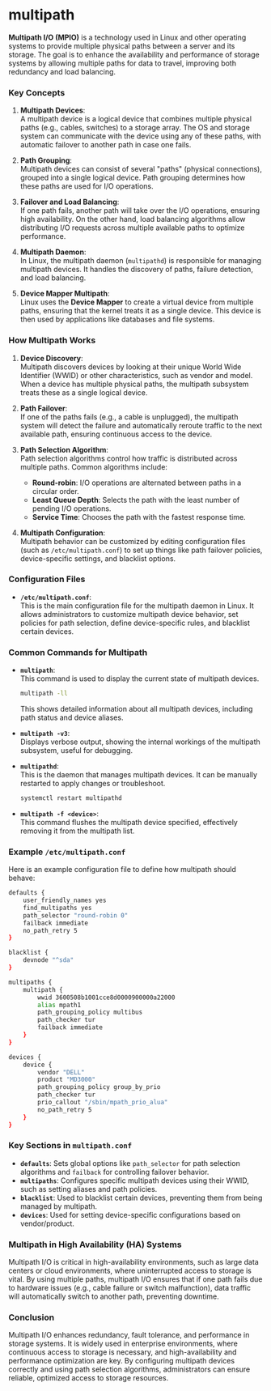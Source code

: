 # multipath
**Multipath I/O (MPIO)** is a technology used in Linux and other operating systems to provide multiple physical paths between a server and its storage. The goal is to enhance the availability and performance of storage systems by allowing multiple paths for data to travel, improving both redundancy and load balancing.

### Key Concepts

1. **Multipath Devices**:  
   A multipath device is a logical device that combines multiple physical paths (e.g., cables, switches) to a storage array. The OS and storage system can communicate with the device using any of these paths, with automatic failover to another path in case one fails.

2. **Path Grouping**:  
   Multipath devices can consist of several "paths" (physical connections), grouped into a single logical device. Path grouping determines how these paths are used for I/O operations.

3. **Failover and Load Balancing**:  
   If one path fails, another path will take over the I/O operations, ensuring high availability. On the other hand, load balancing algorithms allow distributing I/O requests across multiple available paths to optimize performance.

4. **Multipath Daemon**:  
   In Linux, the multipath daemon (`multipathd`) is responsible for managing multipath devices. It handles the discovery of paths, failure detection, and load balancing.

5. **Device Mapper Multipath**:  
   Linux uses the **Device Mapper** to create a virtual device from multiple paths, ensuring that the kernel treats it as a single device. This device is then used by applications like databases and file systems.

### How Multipath Works

1. **Device Discovery**:  
   Multipath discovers devices by looking at their unique World Wide Identifier (WWID) or other characteristics, such as vendor and model. When a device has multiple physical paths, the multipath subsystem treats these as a single logical device.

2. **Path Failover**:  
   If one of the paths fails (e.g., a cable is unplugged), the multipath system will detect the failure and automatically reroute traffic to the next available path, ensuring continuous access to the device.

3. **Path Selection Algorithm**:  
   Path selection algorithms control how traffic is distributed across multiple paths. Common algorithms include:
   - **Round-robin**: I/O operations are alternated between paths in a circular order.
   - **Least Queue Depth**: Selects the path with the least number of pending I/O operations.
   - **Service Time**: Chooses the path with the fastest response time.

4. **Multipath Configuration**:  
   Multipath behavior can be customized by editing configuration files (such as `/etc/multipath.conf`) to set up things like path failover policies, device-specific settings, and blacklist options.

### Configuration Files

- **`/etc/multipath.conf`**:  
  This is the main configuration file for the multipath daemon in Linux. It allows administrators to customize multipath device behavior, set policies for path selection, define device-specific rules, and blacklist certain devices.

### Common Commands for Multipath

- **`multipath`**:  
  This command is used to display the current state of multipath devices.
  ```bash
  multipath -ll
  ```
  This shows detailed information about all multipath devices, including path status and device aliases.

- **`multipath -v3`**:  
  Displays verbose output, showing the internal workings of the multipath subsystem, useful for debugging.

- **`multipathd`**:  
  This is the daemon that manages multipath devices. It can be manually restarted to apply changes or troubleshoot.
  ```bash
  systemctl restart multipathd
  ```

- **`multipath -f <device>`**:  
  This command flushes the multipath device specified, effectively removing it from the multipath list.

### Example `/etc/multipath.conf`

Here is an example configuration file to define how multipath should behave:

```bash
defaults {
    user_friendly_names yes
    find_multipaths yes
    path_selector "round-robin 0"
    failback immediate
    no_path_retry 5
}

blacklist {
    devnode "^sda"
}

multipaths {
    multipath {
        wwid 3600508b1001cce8d0000900000a22000
        alias mpath1
        path_grouping_policy multibus
        path_checker tur
        failback immediate
    }
}

devices {
    device {
        vendor "DELL"
        product "MD3000"
        path_grouping_policy group_by_prio
        path_checker tur
        prio_callout "/sbin/mpath_prio_alua"
        no_path_retry 5
    }
}
```

### Key Sections in `multipath.conf`

- **`defaults`**: Sets global options like `path_selector` for path selection algorithms and `failback` for controlling failover behavior.
- **`multipaths`**: Configures specific multipath devices using their WWID, such as setting aliases and path policies.
- **`blacklist`**: Used to blacklist certain devices, preventing them from being managed by multipath.
- **`devices`**: Used for setting device-specific configurations based on vendor/product.

### Multipath in High Availability (HA) Systems

Multipath I/O is critical in high-availability environments, such as large data centers or cloud environments, where uninterrupted access to storage is vital. By using multiple paths, multipath I/O ensures that if one path fails due to hardware issues (e.g., cable failure or switch malfunction), data traffic will automatically switch to another path, preventing downtime.

### Conclusion

Multipath I/O enhances redundancy, fault tolerance, and performance in storage systems. It is widely used in enterprise environments, where continuous access to storage is necessary, and high-availability and performance optimization are key. By configuring multipath devices correctly and using path selection algorithms, administrators can ensure reliable, optimized access to storage resources.

